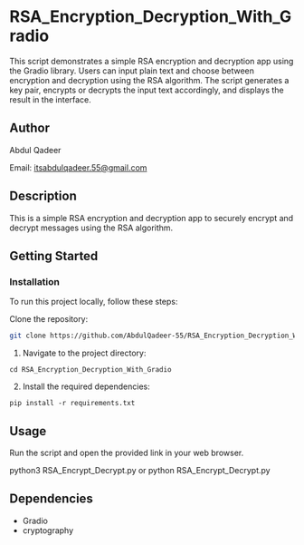 # RSA_Encryption_Decryption_With_Gradio

This script demonstrates a simple RSA encryption and decryption app using the Gradio library. Users can input plain text and choose between encryption and decryption using the RSA algorithm. The script generates a key pair, encrypts or decrypts the input text accordingly, and displays the result in the interface.

## Author

Abdul Qadeer

Email: itsabdulqadeer.55@gmail.com

## Description

This is a simple RSA encryption and decryption app to securely encrypt and decrypt messages using the RSA algorithm.

## Getting Started

### Installation

To run this project locally, follow these steps:

Clone the repository:

   ```sh
   git clone https://github.com/AbdulQadeer-55/RSA_Encryption_Decryption_With_Gradio.git
   ```
1. Navigate to the project directory:
```
cd RSA_Encryption_Decryption_With_Gradio
```
2. Install the required dependencies:
```
pip install -r requirements.txt

```
## Usage
Run the script and open the provided link in your web browser.

python3 RSA_Encrypt_Decrypt.py
or
python RSA_Encrypt_Decrypt.py


## Dependencies
* Gradio
* cryptography



